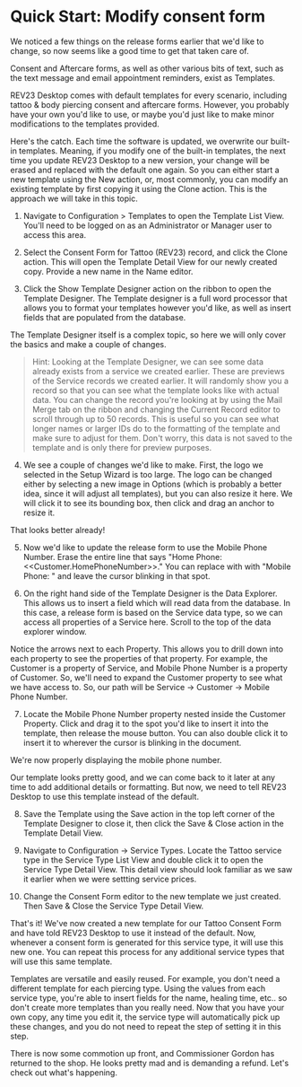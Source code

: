 # Quick Start: Modify consent form

We noticed a few things on the release forms earlier that we'd like to change, so now seems like a good time to get that taken care of.

Consent and Aftercare forms, as well as other various bits of text, such as the text message and email appointment reminders, exist as Templates.

REV23 Desktop comes with default templates for every scenario, including tattoo & body piercing consent and aftercare forms. However, you probably have your own you'd like to use, or maybe you'd just like to make minor modifications to the templates provided.

Here's the catch. Each time the software is updated, we overwrite our built-in templates. Meaning, if you modify one of the built-in templates, the next time you update REV23 Desktop to a new version, your change will be erased and replaced with the default one again. So you can either start a new template using the New action, or, most commonly, you can modify an existing template by first copying it using the Clone action. This is the approach we will take in this topic.

1. Navigate to Configuration > Templates to open the Template List View. You'll need to be logged on as an Administrator or Manager user to access this area.

2. Select the Consent Form for Tattoo (REV23) record, and click the Clone action. This will open the Template Detail View for our newly created copy. Provide a new name in the Name editor.

3. Click the Show Template Designer action on the ribbon to open the Template Designer. The Template designer is a full word processor that allows you to format your templates however you'd like, as well as insert fields that are populated from the database.

The Template Designer itself is a complex topic, so here we will only cover the basics and make a couple of changes.

> Hint: Looking at the Template Designer, we can see some data already exists from a service we created earlier. These are previews of the Service records we created earlier. It will randomly show you a record so that you can see what the template looks like with actual data. You can change the record you're looking at by using the Mail Merge tab on the ribbon and changing the Current Record editor to scroll through up to 50 records. This is useful so you can see what longer names or larger IDs do to the formatting of the template and make sure to adjust for them. Don't worry, this data is not saved to the template and is only there for preview purposes.

4. We see a couple of changes we'd like to make. First, the logo we selected in the Setup Wizard is too large. The logo can be changed either by selecting a new image in Options (which is probably a better idea, since it will adjust all templates), but you can also resize it here. We will click it to see its bounding box, then click and drag an anchor to resize it.

That looks better already!

5. Now we'd like to update the release form to use the Mobile Phone Number. Erase the entire line that says "Home Phone: <<Customer.HomePhoneNumber>>." You can replace with with "Mobile Phone: " and leave the cursor blinking in that spot.

6. On the right hand side of the Template Designer is the Data Explorer. This allows us to insert a field which will read data from the database. In this case, a release form is based on the Service data type, so we can access all properties of a Service here. Scroll to the top of the data explorer window.

Notice the arrows next to each Property. This allows you to drill down into each property to see the properties of that property. For example, the Customer is a property of Service, and Mobile Phone Number is a property of Customer. So, we'll need to expand the Customer property to see what we have access to. So, our path will be Service -> Customer -> Mobile Phone Number.

7. Locate the Mobile Phone Number property nested inside the Customer Property. Click and drag it to the spot you'd like to insert it into the template, then release the mouse button. You can also double click it to insert it to wherever the cursor is blinking in the document.

We're now properly displaying the mobile phone number.

Our template looks pretty good, and we can come back to it later at any time to add additional details or formatting. But now, we need to tell REV23 Desktop to use this template instead of the default.

8. Save the Template using the Save action in the top left corner of the Template Designer to close it, then click the Save & Close action in the Template Detail View.

9. Navigate to Configuration -> Service Types. Locate the Tattoo service type in the Service Type List View and double click it to open the Service Type Detail View. This detail view should look familiar as we saw it earlier when we were settting service prices.

10. Change the Consent Form editor to the new template we just created. Then Save & Close the Service Type Detail View.

That's it! We've now created a new template for our Tattoo Consent Form and have told REV23 Desktop to use it instead of the default. Now, whenever a consent form is generated for this service type, it will use this new one. You can repeat this process for any additional service types that will use this same template.

Templates are versatile and easily reused. For example, you don't need a different template for each piercing type. Using the values from each service type, you're able to insert fields for the name, healing time, etc.. so don't create more templates than you really need. Now that you have your own copy, any time you edit it, the service type will automatically pick up these changes, and you do not need to repeat the step of setting it in this step.

There is now some commotion up front, and Commissioner Gordon has returned to the shop. He looks pretty mad and is demanding a refund. Let's check out what's happening.